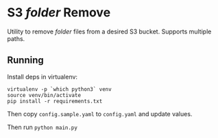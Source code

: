 # S3 $folder$ Remove

Utility to remove $folder$ files from a desired S3 bucket.  Supports multiple paths.

## Running

Install deps in virtualenv:

```
virtualenv -p `which python3` venv
source venv/bin/activate
pip install -r requirements.txt
```

Then copy `config.sample.yaml` to `config.yaml` and update values.

Then run `python main.py`